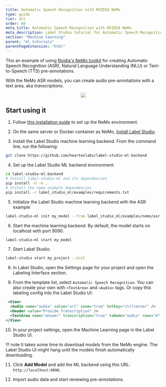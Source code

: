 ```yaml
---
title: Automatic Speech Recognition with NVIDIA NeMo
type: guide
tier: all
order: 60
meta_title: Automatic Speech Recognition with NVIDIA NeMo
meta_description: Label Studio tutorial for Automatic Speech Recognition with NVIDIA NeMo
section: "Machine learning"
parent: "ml_tutorials"
parentPageExtension: "html"
---
```



This an example of using [Nvidia's NeMo toolkit](https://github.com/NVIDIA/NeMo) for creating Automatic Speech Recognition (ASR), Natural Language Understanding (NLU) or Text-to-Speech (TTS) pre-annotations.

With the NeMo ASR models, you can create audio pre-annotations with a text area, aka _transcriptions_.

<div style="margin:auto; text-align:center; width:100%"><img src="/images/nemo-asr.png" style="opacity: 0.7"/></div>

## Start using it

1. Follow [this installation guide](https://github.com/NVIDIA/NeMo#installation) to set up the NeMo environment.

2. On the same server or Docker container as NeMo, [install Label Studio](https://labelstud.io/guide/#Quickstart). 

3. Install the Label Studio machine learning backend. From the command line, run the following: 
```bash
git clone https://github.com/heartexlabs/label-studio-ml-backend  
```
4. Set up the Label Studio ML backend environment:
```bash
cd label-studio-ml-backend
# Install label-studio-ml and its dependencies
pip install -U -e .
# Install the nemo example dependencies
pip install -r label_studio_ml/examples/requirements.txt
```

5. Initialize the Label Studio machine learning backend with the ASR example
```bash
label-studio-ml init my_model --from label_studio_ml/examples/nemo/asr.py
```

6. Start the machine learning backend. By default, the model starts on localhost with port 9090.
```bash
label-studio-ml start my_model
```

7. Start Label Studio:
```bash
label-studio start my_project --init
```
   
8. In Label Studio, open the Settings page for your project and open the Labeling Interface section.

9. From the template list, select `Automatic Speech Recognition`. You can also create your own with `<TextArea>` and `<Audio>` tags. Or copy this labeling config into the Label Studio UI: 
```xml    
 <View>
  <Audio name="audio" value="url" zoom="true" hotkey="ctrl+enter" />
  <Header value="Provide Transcription" />
  <TextArea name="answer" transcription="true" toName="audio" rows="4" editable="true" maxSubmissions="1" />
</View>
```
10. In your project settings, open the Machine Learning page in the Label Studio UI. 


!!! note 
    It takes some time to download models from the NeMo engine. The Label Studio UI might hang until the models finish automatically downloading.


11. Click **Add Model** and add the ML backend using this URL: `http://localhost:9090`.

12. Import audio data and start reviewing pre-annotations.

